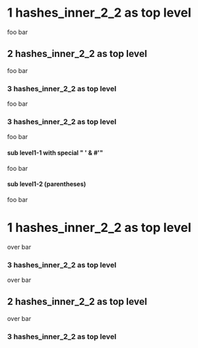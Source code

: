 # 1 hashes_inner_2_2 as top level

foo bar

## 2 hashes_inner_2_2 as top level

foo bar

### 3 hashes_inner_2_2 as top level

foo bar

### 3 hashes_inner_2_2 as top level

foo bar

#### sub level1-1 with special " ' & #'"

foo bar

#### sub level1-2 (parentheses)

foo bar

# 1 hashes_inner_2_2 as top level

over bar

### 3 hashes_inner_2_2 as top level

over bar

## 2 hashes_inner_2_2 as top level

over bar

### 3 hashes_inner_2_2 as top level